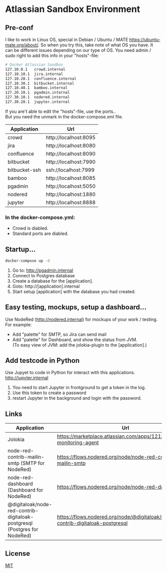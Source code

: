 # Atlassian Sandbox Environment

## Pre-conf
I like to work in Linux OS, special in Debian / Ubuntu / MATE https://ubuntu-mate.org/about/. So when you try this, take note of what OS you have. It can be different issues depending on our type of OS. 
You need admin / sudo right to add this info in your "hosts"-file:

```bash
# Docker Atlassian Sandbox
127.10.0.1   crowd.internal
127.10.10.1  jira.internal
127.10.20.1  confluence.internal
127.10.30.1  bitbucket.internal
127.10.40.1  bamboo.internal
127.20.10.1  pgadmin.internal
127.30.10.1  nodered.internal
127.30.20.1  jupyter.internal
```
If you are't able to edit the "hosts"-file, use the ports..  
But you need the unmark in the docker-compose.xml file.

Application | Url
-----------|----------------------  
crowd | http://localhost:8095
jira | http://localhost:8080
confluence | http://localhost:8090
bitbucket | http://localhost:7990
bitbucket-ssh | ssh://localhost:7999
bamboo | http://localhost:8085
pgadmin | http://localhost:5050
nodered | http://localhost:1880
jupyter | http://localhost:8888

### In the docker-compose.yml:
* Crowd is diabled.
* Standard ports are diabled.

## Startup...
````bash
docker-compose up -d
````
1. Go to: http://pgadmin.internal
2. Connect to Postgres database
3. Create a database for the [application].
4. Goto: http://[application].internal
5. Start setup [application] with the database you had created.

## Easy testing, mockups, setup a dashboard...
Use NodeRed (http://nodered.internal) for mockups of your work / testing.  
For example:  
- Add "palette" for SMTP, so Jira can send mail  
- Add "palette" for Dashboard, and show the status from JVM.  
  (To easy view of JVM: add the jolokia-plugin to the [application].)

## Add testcode in Python
Use Jupyet to code in Python for interact with this applications.
http://jupyter.internal
1. You need to start Jupyter in frontground to get a token in the log.
2. Use this token to create a password
3. restart Jupyter in the background and login with the password.

## Links
Application | Url
-----|---------------
Jolokia | https://marketplace.atlassian.com/apps/1213211/jolokia-monitoring-agent
node-red-contrib-mailin-smtp (SMTP for NodeRed) | https://flows.nodered.org/node/node-red-contrib-mailin-smtp
node-red-dashboard (Dashboard for NodeRed) | https://flows.nodered.org/node/node-red-dashboard
@digitaloak/node-red-contrib-digitaloak-postgresql (Postgres for NodeRed) | https://flows.nodered.org/node/@digitaloak/node-red-contrib-digitaloak-postgresql



## License  
[MIT](https://choosealicense.com/licenses/mit/)
